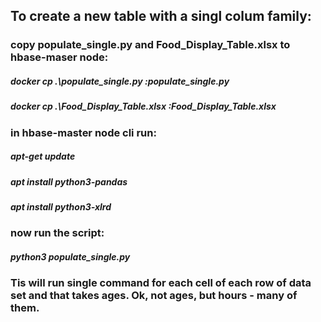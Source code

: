 ## To create a new table with a singl colum family:

### copy populate_single.py and Food_Display_Table.xlsx to hbase-maser node:

##### docker cp .\populate_single.py <container id>:populate_single.py

##### docker cp .\Food_Display_Table.xlsx <container id>:Food_Display_Table.xlsx

### in hbase-master node cli run:

##### apt-get update

##### apt install python3-pandas

##### apt install python3-xlrd

### now run the script:

##### python3 populate_single.py

### Tis will run single command for each cell of each row of data set and that takes ages. Ok, not ages, but hours - many of them.
